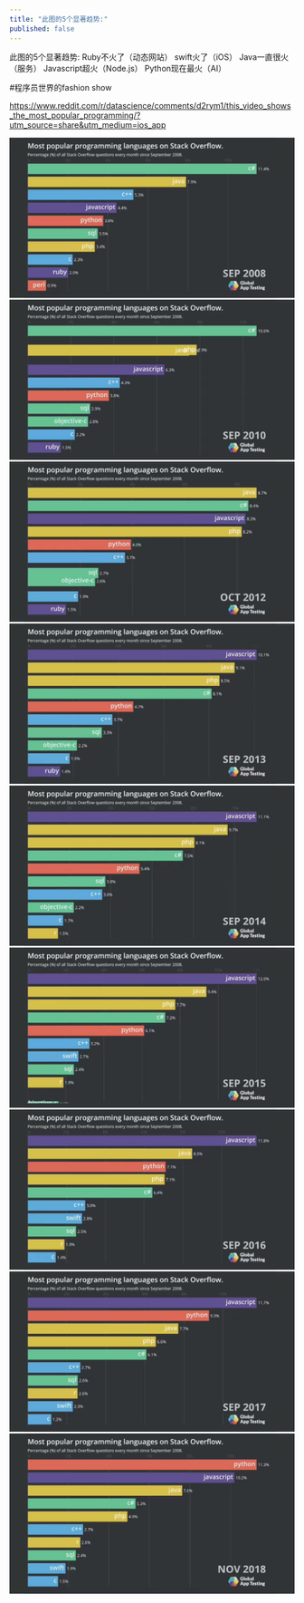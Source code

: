 ```yaml
---
title: "此图的5个显著趋势:"
published: false
---
```

此图的5个显著趋势:
Ruby不火了（动态网站）
swift火了（iOS）
Java一直很火（服务）
Javascript超火（Node.js）
Python现在最火（AI）

#程序员世界的fashion show

https://www.reddit.com/r/datascience/comments/d2rym1/this_video_shows_the_most_popular_programming/?utm_source=share&utm_medium=ios_app

![](./1.jpg)
![](./2.jpg)
![](./3.jpg)
![](./4.jpg)
![](./5.jpg)
![](./6.jpg)
![](./7.jpg)
![](./8.jpg)
![](./9.jpg)
